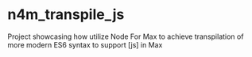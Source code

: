 # n4m_transpile_js
Project showcasing how utilize Node For Max to achieve transpilation of more modern ES6 syntax to support [js] in Max
